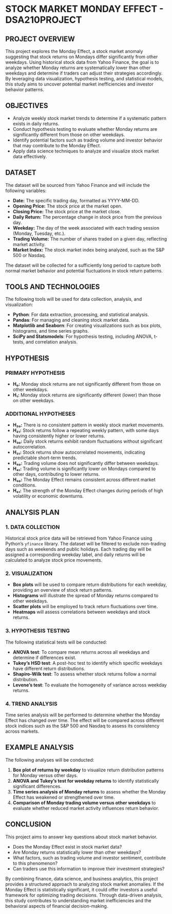 # STOCK MARKET MONDAY EFFECT - DSA210PROJECT  

## PROJECT OVERVIEW  
This project explores the Monday Effect, a stock market anomaly suggesting that stock returns on Mondays differ significantly from other weekdays. Using historical stock data from Yahoo Finance, the goal is to analyze whether Monday returns are systematically lower than other weekdays and determine if traders can adjust their strategies accordingly. By leveraging data visualization, hypothesis testing, and statistical models, this study aims to uncover potential market inefficiencies and investor behavior patterns.  

## OBJECTIVES  
- Analyze weekly stock market trends to determine if a systematic pattern exists in daily returns.  
- Conduct hypothesis testing to evaluate whether Monday returns are significantly different from those on other weekdays.  
- Identify potential factors such as trading volume and investor behavior that may contribute to the Monday Effect.  
- Apply data science techniques to analyze and visualize stock market data effectively.  

## DATASET  
The dataset will be sourced from Yahoo Finance and will include the following variables:  

- **Date:** The specific trading day, formatted as YYYY-MM-DD.  
- **Opening Price:** The stock price at the market open.  
- **Closing Price:** The stock price at the market close.  
- **Daily Return:** The percentage change in stock price from the previous day.  
- **Weekday:** The day of the week associated with each trading session (Monday, Tuesday, etc.).  
- **Trading Volume:** The number of shares traded on a given day, reflecting market activity.  
- **Market Index:** The stock market index being analyzed, such as the S&P 500 or Nasdaq.  

The dataset will be collected for a sufficiently long period to capture both normal market behavior and potential fluctuations in stock return patterns.  

## TOOLS AND TECHNOLOGIES  
The following tools will be used for data collection, analysis, and visualization:  

- **Python**: For data extraction, processing, and statistical analysis.  
- **Pandas**: For managing and cleaning stock market data.  
- **Matplotlib and Seaborn**: For creating visualizations such as box plots, histograms, and time series graphs.  
- **SciPy and Statsmodels**: For hypothesis testing, including ANOVA, t-tests, and correlation analysis.  

## HYPOTHESIS  

### PRIMARY HYPOTHESIS  
- **H₀:** Monday stock returns are not significantly different from those on other weekdays.  
- **H₁:** Monday stock returns are significantly different (lower) than those on other weekdays.  

### ADDITIONAL HYPOTHESES  
- **H₂₀:** There is no consistent pattern in weekly stock market movements.  
- **H₂₁:** Stock returns follow a repeating weekly pattern, with some days having consistently higher or lower returns.  
- **H₃₀:** Daily stock returns exhibit random fluctuations without significant autocorrelation.  
- **H₃₁:** Stock returns show autocorrelated movements, indicating predictable short-term trends.  
- **H₄₀:** Trading volume does not significantly differ between weekdays.  
- **H₄₁:** Trading volume is significantly lower on Mondays compared to other days, contributing to lower returns.  
- **H₅₀:** The Monday Effect remains consistent across different market conditions.  
- **H₅₁:** The strength of the Monday Effect changes during periods of high volatility or economic downturns.  

## ANALYSIS PLAN  

### 1. DATA COLLECTION  
Historical stock price data will be retrieved from Yahoo Finance using Python’s `yfinance` library. The dataset will be filtered to exclude non-trading days such as weekends and public holidays. Each trading day will be assigned a corresponding weekday label, and daily returns will be calculated to analyze stock price movements.  

### 2. VISUALIZATION  
- **Box plots** will be used to compare return distributions for each weekday, providing an overview of stock return patterns.  
- **Histograms** will illustrate the spread of Monday returns compared to other weekdays.  
- **Scatter plots** will be employed to track return fluctuations over time.  
- **Heatmaps** will assess correlations between weekdays and stock returns.  

### 3. HYPOTHESIS TESTING  
The following statistical tests will be conducted:  

- **ANOVA test**: To compare mean returns across all weekdays and determine if differences exist.  
- **Tukey’s HSD test**: A post-hoc test to identify which specific weekdays have different return distributions.  
- **Shapiro-Wilk test**: To assess whether stock returns follow a normal distribution.  
- **Levene’s test**: To evaluate the homogeneity of variance across weekday returns.  

### 4. TREND ANALYSIS  
Time series analysis will be performed to determine whether the Monday Effect has changed over time. The effect will be compared across different stock indices such as the S&P 500 and Nasdaq to assess its consistency across markets.  

## EXAMPLE ANALYSIS  
The following analyses will be conducted:  

1. **Box plot of returns by weekday** to visualize return distribution patterns for Monday versus other days.  
2. **ANOVA and Tukey’s test for weekday returns** to identify statistically significant differences.  
3. **Time series analysis of Monday returns** to assess whether the Monday Effect has weakened or strengthened over time.  
4. **Comparison of Monday trading volume versus other weekdays** to evaluate whether reduced market activity influences return behavior.  

## CONCLUSION  
This project aims to answer key questions about stock market behavior.  

- Does the Monday Effect exist in stock market data?  
- Are Monday returns statistically lower than other weekdays?  
- What factors, such as trading volume and investor sentiment, contribute to this phenomenon?  
- Can traders use this information to improve their investment strategies?  

By combining finance, data science, and business analytics, this project provides a structured approach to analyzing stock market anomalies. If the Monday Effect is statistically significant, it could offer investors a useful framework for optimizing trading decisions. Through data-driven analysis, this study contributes to understanding market inefficiencies and the behavioral aspects of financial decision-making.
